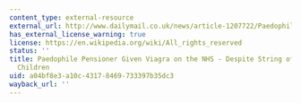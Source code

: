 ```yaml
---
content_type: external-resource
external_url: http://www.dailymail.co.uk/news/article-1207722/Paedophile-attacked-11-year-old-girl-gets-Viagra-NHS--despite-previous-convictions.html
has_external_license_warning: true
license: https://en.wikipedia.org/wiki/All_rights_reserved
status: ''
title: Paedophile Pensioner Given Viagra on the NHS - Despite String of Attacks on
  Children
uid: a04bf8e3-a10c-4317-8469-733397b35dc3
wayback_url: ''
---
```

